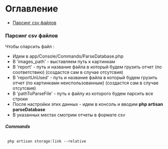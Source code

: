 <h1>Оглавление</h1>    
<ul>
<li>
    <a href="#ParseDatabase">Парсинг csv файлов</a>
</li>
</ul>
<!-- Parse CSV FILE -->
<h3 id="ParseDatabase">Парсинг csv файлов</h3>
<p>
Чтобы спарсить файл :
</p>
<ul>
<li>Идем в app/Console/Commands/ParseDatabase.php</li>
<li>В 'images_path' - выставляем путь к картинкам </li>
<li>В 'report' - путь и название файла в который будем грузить отчет (по соответствию) (создастся сам в случае отсутсвия) </li>
<li>В 'reportUnUsed' - путь и название файла в который будем грузить отчет (по картинками неиспользованным) (создастся сам в случае отсутсвия) </li>
<li>В 'pathToParseFile' - путь к файлу из которого будем парсить все строки </li>
<li>После настройки этих данных - идем в консоль и вводим <b>php artisan parseDatabase</b> </li>
<li>В указанных местах смотрим отчеты в формате csv</li>
</ul>

<!-- End Parse CSV FILE -->

###### **Commands**
`
php artisan storage:link --relative`
